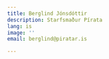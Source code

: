 ```yaml
---
title: Berglind Jónsdóttir
description: Starfsmaður Pírata
lang: is
image: ''
email: berglind@piratar.is

---
```

